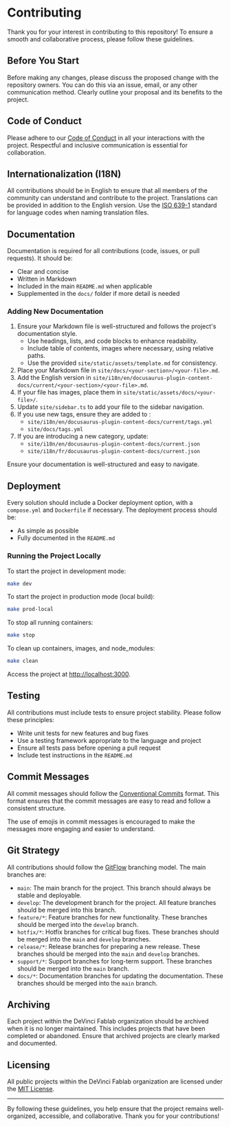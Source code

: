 # Contributing

Thank you for your interest in contributing to this repository! To ensure a smooth and collaborative process, please follow these guidelines.

## Before You Start

Before making any changes, please discuss the proposed change with the repository owners. You can do this via an issue, email, or any other communication method. Clearly outline your proposal and its benefits to the project.

## Code of Conduct

Please adhere to our [Code of Conduct](./CODE_OF_CONDUCT.md) in all your interactions with the project. Respectful and inclusive communication is essential for collaboration.

## Internationalization (I18N)

All contributions should be in English to ensure that all members of the community can understand and contribute to the project. Translations can be provided in addition to the English version. Use the [ISO 639-1](https://en.wikipedia.org/wiki/List_of_ISO_639-1_codes) standard for language codes when naming translation files.

## Documentation

Documentation is required for all contributions (code, issues, or pull requests). It should be:

- Clear and concise
- Written in Markdown
- Included in the main `README.md` when applicable
- Supplemented in the `docs/` folder if more detail is needed

### Adding New Documentation

1. Ensure your Markdown file is well-structured and follows the project's documentation style.
   - Use headings, lists, and code blocks to enhance readability.
   - Include table of contents, images where necessary, using relative paths.
   - Use the provided `site/static/assets/template.md` for consistency.
2. Place your Markdown file in `site/docs/<your-section>/<your-file>.md`.
3. Add the English version in `site/i18n/en/docusaurus-plugin-content-docs/current/<your-section>/<your-file>.md`.
4. If your file has images, place them in `site/static/assets/docs/<your-file>/`.
5. Update `site/sidebar.ts` to add your file to the sidebar navigation.
6. If you use new tags, ensure they are added to :
   - `site/i18n/en/docusaurus-plugin-content-docs/current/tags.yml`
   - `site/docs/tags.yml`
7. If you are introducing a new category, update:
   - `site/i18n/en/docusaurus-plugin-content-docs/current.json`
   - `site/i18n/fr/docusaurus-plugin-content-docs/current.json`

Ensure your documentation is well-structured and easy to navigate.

## Deployment

Every solution should include a Docker deployment option, with a `compose.yml` and `Dockerfile` if necessary. The deployment process should be:

- As simple as possible
- Fully documented in the `README.md`

### Running the Project Locally

To start the project in development mode:

```sh
make dev
```

To start the project in production mode (local build):

```sh
make prod-local
```

To stop all running containers:

```sh
make stop
```

To clean up containers, images, and node_modules:

```sh
make clean
```

Access the project at [http://localhost:3000](http://localhost:3000).

## Testing

All contributions must include tests to ensure project stability. Please follow these principles:

- Write unit tests for new features and bug fixes
- Use a testing framework appropriate to the language and project
- Ensure all tests pass before opening a pull request
- Include test instructions in the `README.md`

## Commit Messages

All commit messages should follow the [Conventional Commits](https://www.conventionalcommits.org/en/v1.0.0/) format. This format ensures that the commit messages are easy to read and follow a consistent structure.

The use of emojis in commit messages is encouraged to make the messages more engaging and easier to understand.

## Git Strategy

All contributions should follow the [GitFlow](https://www.atlassian.com/git/tutorials/comparing-workflows/gitflow-workflow) branching model. The main branches are:

- `main`: The main branch for the project. This branch should always be stable and deployable.
- `develop`: The development branch for the project. All feature branches should be merged into this branch.
- `feature/*`: Feature branches for new functionality. These branches should be merged into the `develop` branch.
- `hotfix/*`: Hotfix branches for critical bug fixes. These branches should be merged into the `main` and `develop` branches.
- `release/*`: Release branches for preparing a new release. These branches should be merged into the `main` and `develop` branches.
- `support/*`: Support branches for long-term support. These branches should be merged into the `main` branch.
- `docs/*`: Documentation branches for updating the documentation. These branches should be merged into the `main` branch.

## Archiving

Each project within the DeVinci Fablab organization should be archived when it is no longer maintained. This includes projects that have been completed or abandoned. Ensure that archived projects are clearly marked and documented.

## Licensing

All public projects within the DeVinci Fablab organization are licensed under the [MIT License](../LICENSE).

---

By following these guidelines, you help ensure that the project remains well-organized, accessible, and collaborative. Thank you for your contributions!

